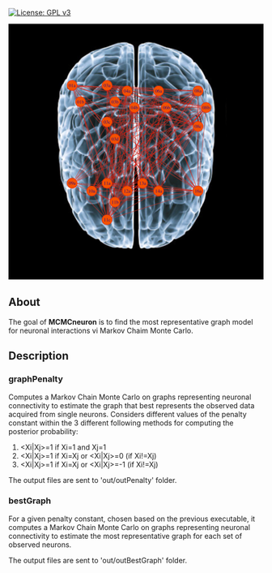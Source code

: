 [![License: GPL v3](https://img.shields.io/badge/License-GPL%20v3-blue.svg)](https://www.gnu.org/licenses/gpl-3.0)

![mcmcneuro logo](/doc/images/brain.jpg "MCMCneuro code")

## About ##

The goal of __MCMCneuron__ is to find the most representative graph model for neuronal interactions vi Markov Chaim Monte Carlo.

## Description ##

### graphPenalty ###

Computes a Markov Chain Monte Carlo on graphs representing neuronal connectivity to estimate the graph that best represents the observed data acquired from single neurons. Considers different values of the penalty constant within the 3 different following methods for computing the posterior probability:

 1. <Xi|Xj>=1 if Xi=1 and Xj=1
 2. <Xi|Xj>=1 if Xi=Xj or <Xi|Xj>=0 (if Xi!=Xj)
 3. <Xi|Xj>=1 if Xi=Xj or <Xi|Xj>=-1 (if Xi!=Xj)

The output files are sent to 'out/outPenalty' folder.

### bestGraph ###

For a given penalty constant, chosen based on the previous executable, it computes a Markov Chain Monte Carlo on graphs representing neuronal connectivity to estimate the most representative graph for each set of observed neurons.

The output files are sent to 'out/outBestGraph' folder.
